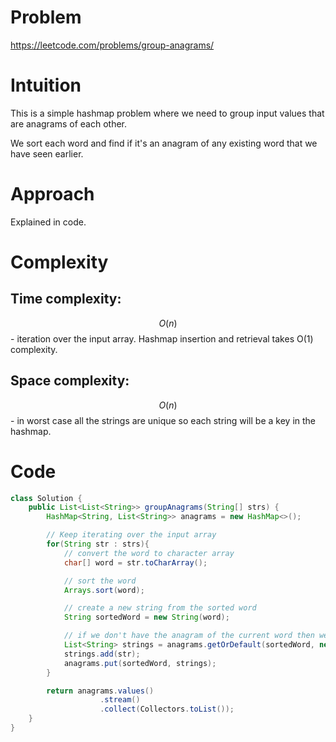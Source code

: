 # Problem
https://leetcode.com/problems/group-anagrams/

# Intuition
<!-- Describe your first thoughts on how to solve this problem. -->
This is a simple hashmap problem where we need to group input values that are anagrams of each other.

We sort each word and find if it's an anagram of any existing word that we have seen earlier. 

# Approach
<!-- Describe your approach to solving the problem. -->
Explained in code.

# Complexity
## Time complexity:
<!-- Add your time complexity here, e.g. $$O(n)$$ -->
$$O(n)$$ - iteration over the input array. Hashmap insertion and retrieval takes O(1) complexity.

## Space complexity:
<!-- Add your space complexity here, e.g. $$O(n)$$ -->
$$O(n)$$ - in worst case all the strings are unique so each string will be a key in the hashmap. 

# Code
```java
class Solution {
    public List<List<String>> groupAnagrams(String[] strs) {
        HashMap<String, List<String>> anagrams = new HashMap<>();

        // Keep iterating over the input array
        for(String str : strs){
            // convert the word to character array
            char[] word = str.toCharArray();

            // sort the word
            Arrays.sort(word);

            // create a new string from the sorted word
            String sortedWord = new String(word);

            // if we don't have the anagram of the current word then we add it.
            List<String> strings = anagrams.getOrDefault(sortedWord, new ArrayList<>());
            strings.add(str);
            anagrams.put(sortedWord, strings);
        }

        return anagrams.values()
                    .stream()
                    .collect(Collectors.toList());        
    }
}
```
